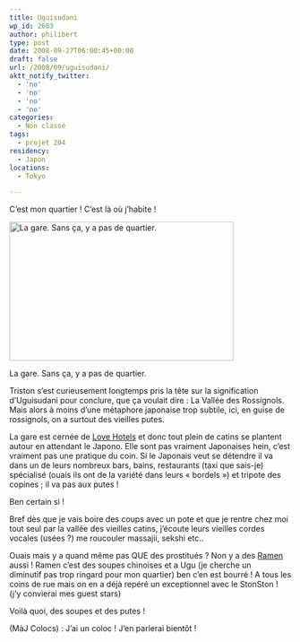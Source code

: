 ```yaml
---
title: Uguisudani
wp_id: 2603
author: philibert
type: post
date: 2008-09-27T06:00:45+00:00
draft: false
url: /2008/09/uguisudani/
aktt_notify_twitter:
  - 'no'
  - 'no'
  - 'no'
  - 'no'
categories:
  - Non classé
tags:
  - projet 204
residency:
  - Japon
locations:
  - Tokyo

---
```

C&rsquo;est mon quartier ! C&rsquo;est là où j&rsquo;habite !

<div id="attachment_226" class="wp-caption aligncenter" style="max-width: 400px">
  <a href="{{< aws >}}/uploads/img_24501.jpg"><img class="size-full wp-image-226 " title="img_24501" src="{{< aws >}}/uploads/img_24501.jpg" alt="La gare. Sans ça, y a pas de quartier." width="400" height="248" /></a>
  
  <p class="wp-caption-text">
    La gare. Sans ça, y a pas de quartier.
  </p>
</div>

Triston s&rsquo;est curieusement longtemps pris la tête sur la signification d&rsquo;Uguisudani pour conclure, que ça voulait dire : La Vallée des Rossignols. Mais alors à moins d&rsquo;une métaphore japonaise trop subtile, ici, en guise de rossignols, on a surtout des vieilles putes.

La gare est cernée de <a title="Love Hotel" href="https://fr.wikipedia.org/wiki/Love_hotel" target="_blank">Love Hotels</a> et donc tout plein de catins se plantent autour en attendant le Japono. Elle sont pas vraiment Japonaises hein, c&rsquo;est vraiment pas une pratique du coin. Si le Japonais veut se détendre il va dans un de leurs nombreux bars, bains, restaurants (taxi que sais-je) spécialisé (ouais ils ont de la variété dans leurs « bordels ») et tripote des copines ; il va pas aux putes !

Ben certain si !
  
Bref dès que je vais boire des coups avec un pote et que je rentre chez moi tout seul par la vallée des vieilles catins, j&rsquo;écoute leurs vieilles cordes vocales (usées ?) me roucouler massajii, sekshi etc..

Ouais mais y a quand même pas QUE des prostitués ? Non y a des <a title="Ramen" href="https://fr.wikipedia.org/wiki/Ramen" target="_blank">Ramen</a> aussi ! Ramen c&rsquo;est des soupes chinoises et a Ugu (je cherche un diminutif pas trop ringard pour mon quartier) ben c&rsquo;en est bourré ! A tous les coins de rue mais on en a déjà repéré un exceptionnel avec le StonSton ! (j&rsquo;y convierai mes guest stars)

Voilà quoi, des soupes et des putes ! 

(MàJ Colocs) : J&rsquo;ai un coloc ! J&rsquo;en parlerai bientôt !